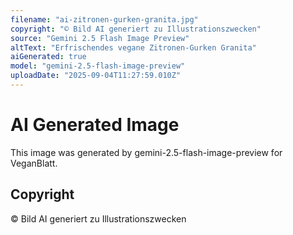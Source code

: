 ```yaml
---
filename: "ai-zitronen-gurken-granita.jpg"
copyright: "© Bild AI generiert zu Illustrationszwecken"
source: "Gemini 2.5 Flash Image Preview"
altText: "Erfrischendes vegane Zitronen-Gurken Granita"
aiGenerated: true
model: "gemini-2.5-flash-image-preview"
uploadDate: "2025-09-04T11:27:59.010Z"
---
```


# AI Generated Image

This image was generated by gemini-2.5-flash-image-preview for VeganBlatt.

## Copyright
© Bild AI generiert zu Illustrationszwecken

